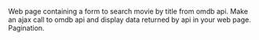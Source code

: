 Web page containing a form to search movie by title from omdb api.
Make an ajax call to omdb api and display data returned by api in your web page.
Pagination.
